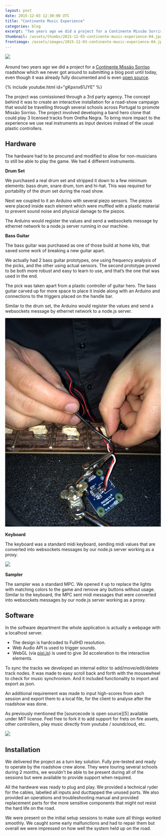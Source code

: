 ```yaml
---
layout: post
date: 2015-12-03 12:30:00 UTC
title: "Continente Music Experience"
categories: blog
excerpt: "Two years ago we did a project for a Continente Missão Sorriso roadshow which we never got around to submitting a blog post until today."
thumbnail: /assets/thumbs/2015-12-03-continente-music-experience-04.jpg
frontimage: /assets/images/2015-12-03-continente-music-experience-04.jpg
---
```


![](/assets/images/2015-12-03-continente-music-experience-04.jpg)

Around two years ago we did a project for a [Continente Missão Sorriso][1] roadshow which we never got around to submitting a blog post until today, even though it was already fully documented and is even [open source][3].

{% include youtube.html id="gKpxnx61JYE" %}

The project was comissioned through a 3rd party agency. The concept behind it was to create an interactive installation for a road-show campaign that would be travelling through several schools across Portugal to promote Missão Sorriso. The project involved developing a band hero clone that could play 3 licensed tracks from Orelha Negra. To bring more impact to the experience we use real instruments as input devices instead of the usual plastic controllers.

## Hardware

The hardware had to be procured and modified to allow for non-musicians to still be able to play the game. We had 4 different instruments.

**Drum Set**

We purchased a real drum set and  stripped it down to a few minimum elements: bass drum, snare drum, tom and hi-hat. This was required for portability of the drum set during the road show.

Next we coupled to it an Arduino with several piezo sensors. The piezos were placed inside each element which were muffled with a plastic material to prevent sound noise and physical damage to the piezos.

The Arduino would register the values and send a websockets message by ethernet network to a node.js server running in our machine.

**Bass Guitar**

The bass guitar was purchased as one of those build at home kits, that saved some work of breaking a new guitar apart.

We actually had 2 bass guitar prototypes, one using frequency analysis of the picks, and the other using actual sensors. The second prototype proved to be both more robust and easy to learn to use, and that’s the one that was used in the end.

The pick was taken apart from a plastic controller of guitar hero. The bass guitar carved up for more space to place it inside along with an Arduino and connections to the triggers placed on the handle bar.

Similar to the drum set, the Arduino would register the values and send a websockets message by ethernet network to a node.js server.

![](/assets/images/2015-12-03-continente-music-experience-01.jpg)

**Keyboard**

The keyboard was a standard midi keyboard, sending midi values that are converted into websockets messages by our node.js server working as a proxy.

![](/assets/images/2015-12-03-continente-music-experience-02.jpg)

**Sampler**

The sampler was a standard MPC. We opened it up to replace the lights with matching colors to the game and remove any buttons without usage. Similar to the keyboard, the MPC sent midi messages that were converted into websockets messages by our node.js server working as a proxy.

## Software

In the software department the whole application is actually a webpage with a localhost server.
- The design is hardcoded to FullHD resolution.
- Web Audio API is used to trigger sounds.
- WebGL (via [pixi.js][2]) is used to give 3d acceleration to the interactive elements.

To sync the tracks we developed an internal editor to add/move/edit/delete track nodes. It was made to easy scroll back and forth with the mousewheel to check for music synchronism. And it included functionality to import and export as json.

An additional requirement was made to input high-scores from each session and export them to a local file, for the client to analyse after the roadshow was done.

As previously mentioned the [sourcecode is open source][5] available under MIT license. Feel free to fork it to add support for frets on fire assets, other controllers, play music directly from youtube / soundcloud, etc.

![](/assets/images/2015-12-03-continente-music-experience-03.jpg)

## Installation

We delivered the project as a turn key solution. Fully pre-tested and ready to operate by the roadshow crew alone. They were touring several schools during 2 months, we wouldn't be able to be present during all of the sessions but were available to provide support when required.

All the hardware was ready to plug and play. We provided a technical ryder for the cables, labelled all inputs and ducttapped the unused ports. We also provided an operations and troubleshooting manual and provided replacement parts for the more sensitive components that might not resist the hard life on the road.

We were present on the initial setup sessions to make sure all things worked smoothly. We caught some early malfunctions and had to repair them but overall we were impressed on how well the system held up on the road.

[1]: http://missao.continente.pt/
[2]: http://artica.cc/blog/2013/09/26/audience-pong.html
[3]: http://www.pixijs.com/